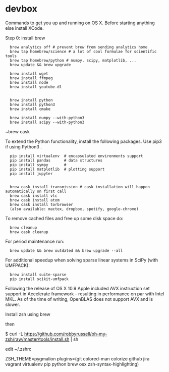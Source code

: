 # devbox
Commands to get you up and running on OS X. Before starting anything else install XCode.

Step 0: install brew



      brew analytics off # prevent brew from sending analytics home
      brew tap homebrew/science # a lot of cool formulae for scientific tools
      brew tap homebrew/python # numpy, scipy, matplotlib, ...
      brew update && brew upgrade
      
      brew install wget
      brew install ffmpeg
      brew install node
      brew install youtube-dl

      
      brew install python
      brew install python3
      brew install cmake

      brew install numpy --with-python3
      brew install scipy --with-python3

~brew cask

To extend the Python functionality, install the following packages. Use pip3 if using Python3 .

      pip install virtualenv  # encapsulated environments support
      pip install pandas      # data structures
      pip install sympy       # 
      pip install matplotlib  # plotting support
      pip install jupyter
      
      
      brew cask install transmission # cask installation will happen automatically on first call
      brew cask install vlc          
      brew cask install atom
      brew cask install torbrowser
      (also available: mactex, dropbox, spotify, google-chrome)
      

To remove cached files and free up some disk space do:

      brew cleanup
      brew cask cleanup
      
For period maintenance run:

      brew update && brew outdated && brew upgrade --all


For additional speedup when solving sparse linear systems in SciPy (with UMFPACK):

      brew install suite-sparse
      pip install scikit-umfpack
      
Following the release of OS X 10.9 Apple included AVX instruction set support in Accelerate framework - resulting in performance on par with Intel MKL. As of the time of writing, OpenBLAS does not support AVX and is slower. 

Install zsh using brew

then

$ curl -L https://github.com/robbyrussell/oh-my-zsh/raw/master/tools/install.sh | sh

edit ~/.zshrc

ZSH_THEME=pygmalion
plugins=(git colored-man colorize github jira vagrant virtualenv pip python brew osx zsh-syntax-highlighting)
      
